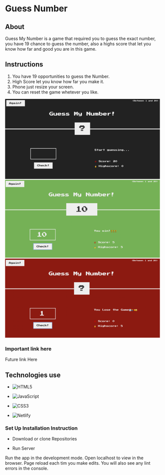 # Guess Number 



## About 

Guess My Number is a game that required you to guess the exact number, you have 19 chance to guess the number, also a highs score that let you know how far and good you are in this game.


## Instructions 
1. You have 19 opportunities to guess the Number.
2. High Score let you know how far you make it.
3. Phone just resize your screen.
4. You can reset the game whetever you like.



![Number1](./Images/Number%201.jpg)
![Number5](./Images/Number%205.jpg)
![Number6](./Images/Number%206.jpg)







### Important link here 
 Future link Here




## Technologies use 

- ![HTML5](https://img.shields.io/badge/html5-%23E34F26.svg?style=for-the-badge&logo=html5&logoColor=white)

- ![JavaScript](https://img.shields.io/badge/javascript-%23323330.svg?style=for-the-badge&logo=javascript&logoColor=%23F7DF1E)


- ![CSS3](https://img.shields.io/badge/css3-%231572B6.svg?style=for-the-badge&logo=css3&logoColor=white)


- ![Netlify](https://img.shields.io/badge/netlify-%23000000.svg?style=for-the-badge&logo=netlify&logoColor=#00C7B7)




### Set Up Installation Instruction 

- Download or clone Repositories 

-  Run Server 

Run the app in the development mode. Open localhost to view in the browser.
Page reload each tim you make edits. You will also see any lint errors in the console.
